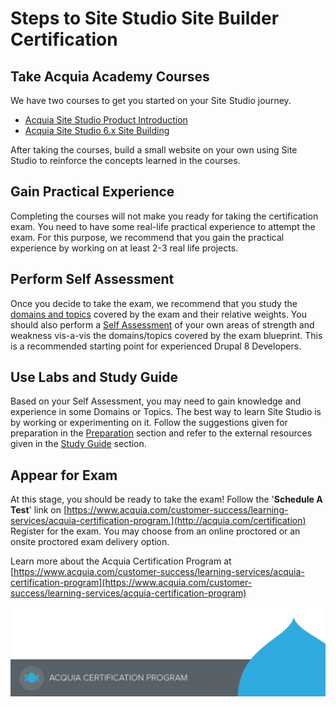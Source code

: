 # Steps to Site Studio Site Builder Certification

## Take Acquia Academy Courses

We have two courses to get you started on your Site Studio journey.

* [Acquia Site Studio Product Introduction](https://www.acquiaacademy.com/lms/index.php?r=course/deeplink&course_id=449&hash=8808d6088073cdc287216e194d92dbbb699e971e&generated_by=13030)
* [Acquia Site Studio 6.x Site Building](https://www.acquiaacademy.com/lms/index.php?r=course/deeplink&course_id=473&hash=5e540d8bc92cf187b5a249cc9e29c2041f4cdbc1&generated_by=13030)

After taking the courses, build a small website on your own using Site Studio to reinforce the concepts learned in the courses.

## Gain Practical Experience

Completing the courses will not make you ready for taking the certification exam. You need to have some real-life practical experience to attempt the exam. For this purpose, we recommend that you gain the practical experience by working on at least 2-3 real life projects.

## Perform Self Assessment

Once you decide to take the exam, we recommend that you study the [domains and topics](exam-domains.md) covered by the exam and their relative weights. You should also perform a [Self Assessment](self-assessment.md) of your own areas of strength and weakness vis-a-vis the domains/topics covered by the exam blueprint. This is a recommended starting point for experienced Drupal 8 Developers.

## Use Labs and Study Guide

Based on your Self Assessment, you may need to gain knowledge and experience in some Domains or Topics. The best way to learn Site Studio is by working or experimenting on it. Follow the suggestions given for preparation in the [Preparation](preparation.md) section and refer to the external resources given in the [Study Guide](study-guide.md) section.

## Appear for Exam

At this stage, you should be ready to take the exam! Follow the '**Schedule A Test**' link on [https://www.acquia.com/customer-success/learning-services/acquia-certification-program.](http://acquia.com/certification)  
Register for the exam. You may choose from an online proctored or an onsite proctored exam delivery option.

Learn more about the Acquia Certification Program at [https://www.acquia.com/customer-success/learning-services/acquia-certification-program](https://www.acquia.com/customer-success/learning-services/acquia-certification-program)

![](.gitbook/assets/cert-program-footer.png)

